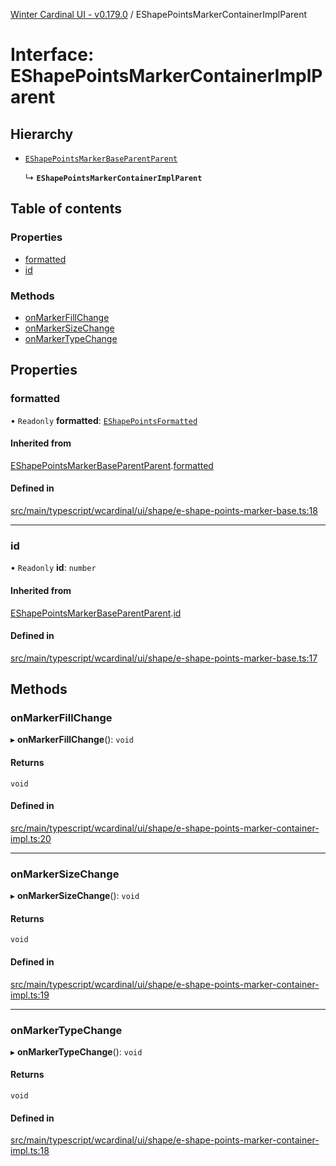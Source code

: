 [Winter Cardinal UI - v0.179.0](../index.md) / EShapePointsMarkerContainerImplParent

# Interface: EShapePointsMarkerContainerImplParent

## Hierarchy

- [`EShapePointsMarkerBaseParentParent`](EShapePointsMarkerBaseParentParent.md)

  ↳ **`EShapePointsMarkerContainerImplParent`**

## Table of contents

### Properties

- [formatted](EShapePointsMarkerContainerImplParent.md#formatted)
- [id](EShapePointsMarkerContainerImplParent.md#id)

### Methods

- [onMarkerFillChange](EShapePointsMarkerContainerImplParent.md#onmarkerfillchange)
- [onMarkerSizeChange](EShapePointsMarkerContainerImplParent.md#onmarkersizechange)
- [onMarkerTypeChange](EShapePointsMarkerContainerImplParent.md#onmarkertypechange)

## Properties

### formatted

• `Readonly` **formatted**: [`EShapePointsFormatted`](../index.md#eshapepointsformatted)

#### Inherited from

[EShapePointsMarkerBaseParentParent](EShapePointsMarkerBaseParentParent.md).[formatted](EShapePointsMarkerBaseParentParent.md#formatted)

#### Defined in

[src/main/typescript/wcardinal/ui/shape/e-shape-points-marker-base.ts:18](https://github.com/winter-cardinal/winter-cardinal-ui/blob/v0.179.0/src/main/typescript/wcardinal/ui/shape/e-shape-points-marker-base.ts#L18)

___

### id

• `Readonly` **id**: `number`

#### Inherited from

[EShapePointsMarkerBaseParentParent](EShapePointsMarkerBaseParentParent.md).[id](EShapePointsMarkerBaseParentParent.md#id)

#### Defined in

[src/main/typescript/wcardinal/ui/shape/e-shape-points-marker-base.ts:17](https://github.com/winter-cardinal/winter-cardinal-ui/blob/v0.179.0/src/main/typescript/wcardinal/ui/shape/e-shape-points-marker-base.ts#L17)

## Methods

### onMarkerFillChange

▸ **onMarkerFillChange**(): `void`

#### Returns

`void`

#### Defined in

[src/main/typescript/wcardinal/ui/shape/e-shape-points-marker-container-impl.ts:20](https://github.com/winter-cardinal/winter-cardinal-ui/blob/v0.179.0/src/main/typescript/wcardinal/ui/shape/e-shape-points-marker-container-impl.ts#L20)

___

### onMarkerSizeChange

▸ **onMarkerSizeChange**(): `void`

#### Returns

`void`

#### Defined in

[src/main/typescript/wcardinal/ui/shape/e-shape-points-marker-container-impl.ts:19](https://github.com/winter-cardinal/winter-cardinal-ui/blob/v0.179.0/src/main/typescript/wcardinal/ui/shape/e-shape-points-marker-container-impl.ts#L19)

___

### onMarkerTypeChange

▸ **onMarkerTypeChange**(): `void`

#### Returns

`void`

#### Defined in

[src/main/typescript/wcardinal/ui/shape/e-shape-points-marker-container-impl.ts:18](https://github.com/winter-cardinal/winter-cardinal-ui/blob/v0.179.0/src/main/typescript/wcardinal/ui/shape/e-shape-points-marker-container-impl.ts#L18)
